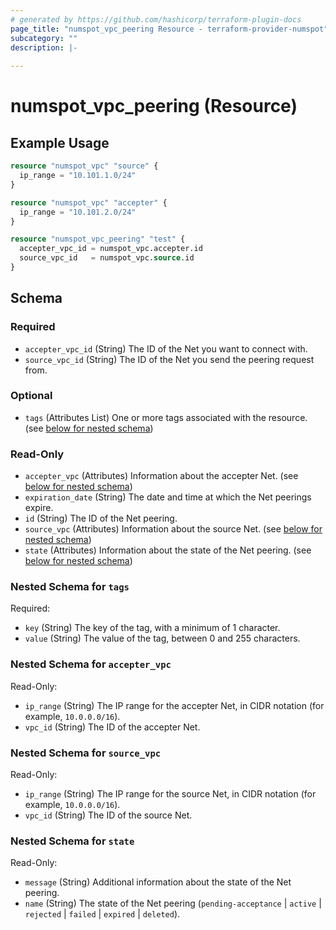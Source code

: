 ```yaml
---
# generated by https://github.com/hashicorp/terraform-plugin-docs
page_title: "numspot_vpc_peering Resource - terraform-provider-numspot"
subcategory: ""
description: |-
  
---
```


# numspot_vpc_peering (Resource)



## Example Usage

```terraform
resource "numspot_vpc" "source" {
  ip_range = "10.101.1.0/24"
}

resource "numspot_vpc" "accepter" {
  ip_range = "10.101.2.0/24"
}

resource "numspot_vpc_peering" "test" {
  accepter_vpc_id = numspot_vpc.accepter.id
  source_vpc_id   = numspot_vpc.source.id
}
```

<!-- schema generated by tfplugindocs -->
## Schema

### Required

- `accepter_vpc_id` (String) The ID of the Net you want to connect with.
- `source_vpc_id` (String) The ID of the Net you send the peering request from.

### Optional

- `tags` (Attributes List) One or more tags associated with the resource. (see [below for nested schema](#nestedatt--tags))

### Read-Only

- `accepter_vpc` (Attributes) Information about the accepter Net. (see [below for nested schema](#nestedatt--accepter_vpc))
- `expiration_date` (String) The date and time at which the Net peerings expire.
- `id` (String) The ID of the Net peering.
- `source_vpc` (Attributes) Information about the source Net. (see [below for nested schema](#nestedatt--source_vpc))
- `state` (Attributes) Information about the state of the Net peering. (see [below for nested schema](#nestedatt--state))

<a id="nestedatt--tags"></a>
### Nested Schema for `tags`

Required:

- `key` (String) The key of the tag, with a minimum of 1 character.
- `value` (String) The value of the tag, between 0 and 255 characters.


<a id="nestedatt--accepter_vpc"></a>
### Nested Schema for `accepter_vpc`

Read-Only:

- `ip_range` (String) The IP range for the accepter Net, in CIDR notation (for example, `10.0.0.0/16`).
- `vpc_id` (String) The ID of the accepter Net.


<a id="nestedatt--source_vpc"></a>
### Nested Schema for `source_vpc`

Read-Only:

- `ip_range` (String) The IP range for the source Net, in CIDR notation (for example, `10.0.0.0/16`).
- `vpc_id` (String) The ID of the source Net.


<a id="nestedatt--state"></a>
### Nested Schema for `state`

Read-Only:

- `message` (String) Additional information about the state of the Net peering.
- `name` (String) The state of the Net peering (`pending-acceptance` \| `active` \| `rejected` \| `failed` \| `expired` \| `deleted`).
